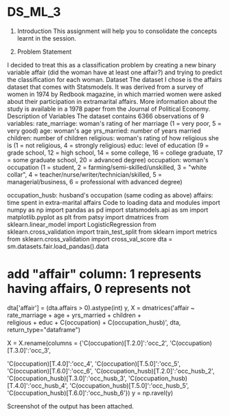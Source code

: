 # DS_ML_3

1. Introduction
This assignment will help you to consolidate the concepts learnt in the session.

2. Problem Statement

I decided to treat this as a classification problem by creating a new binary variable affair
(did the woman have at least one affair?) and trying to predict the classification for each
woman.
Dataset
The dataset I chose is the affairs dataset that comes with Statsmodels. It was derived
from a survey of women in 1974 by Redbook magazine, in which married women were
asked about their participation in extramarital affairs. More information about the study
is available in a 1978 paper from the Journal of Political Economy.
Description of Variables
The dataset contains 6366 observations of 9 variables:
rate_marriage: woman's rating of her marriage (1 = very poor, 5 = very good)
age: woman's age
yrs_married: number of years married
children: number of children
religious: woman's rating of how religious she is (1 = not religious, 4 = strongly religious)
educ: level of education (9 = grade school, 12 = high school, 14 = some college, 16 =
college graduate, 17 = some graduate school, 20 = advanced degree)
occupation: woman's occupation (1 = student, 2 = farming/semi-skilled/unskilled, 3 =
"white collar", 4 = teacher/nurse/writer/technician/skilled, 5 = managerial/business, 6 =
professional with advanced degree)

occupation_husb: husband's occupation (same coding as above)
affairs: time spent in extra-marital affairs
Code to loading data and modules
import numpy as np
import pandas as pd
import statsmodels.api as sm
import matplotlib.pyplot as plt
from patsy import dmatrices
from sklearn.linear_model import LogisticRegression
from sklearn.cross_validation import train_test_split
from sklearn import metrics
from sklearn.cross_validation import cross_val_score
dta = sm.datasets.fair.load_pandas().data

# add "affair" column: 1 represents having affairs, 0 represents not
dta['affair'] = (dta.affairs > 0).astype(int)
y, X = dmatrices('affair ~ rate_marriage + age + yrs_married + children + \
religious + educ + C(occupation) + C(occupation_husb)',
dta, return_type="dataframe")

X = X.rename(columns = {'C(occupation)[T.2.0]':'occ_2',
'C(occupation)[T.3.0]':'occ_3',

'C(occupation)[T.4.0]':'occ_4',
'C(occupation)[T.5.0]':'occ_5',
'C(occupation)[T.6.0]':'occ_6',
'C(occupation_husb)[T.2.0]':'occ_husb_2',
'C(occupation_husb)[T.3.0]':'occ_husb_3',
'C(occupation_husb)[T.4.0]':'occ_husb_4',
'C(occupation_husb)[T.5.0]':'occ_husb_5',
'C(occupation_husb)[T.6.0]':'occ_husb_6'})
y = np.ravel(y)

Screenshot of the output has been attached.
